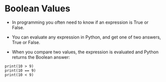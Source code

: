 # Boolean Values
- In programming you often need to know if an expression is True or False.

- You can evaluate any expression in Python, and get one of two answers, True or False.

- When you compare two values, the expression is evaluated and Python returns the Boolean answer:
```
print(10 > 9)
print(10 == 9)
print(10 < 9)
```